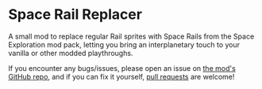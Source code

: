 # Space Rail Replacer

A small mod to replace regular Rail sprites with Space Rails from the Space Exploration mod pack, letting you bring an interplanetary touch to your vanilla or other modded playthroughs.

If you encounter any bugs/issues, please open an issue on [the mod's GitHub repo][Issues], and if you can fix it yourself, [pull requests][PRs] are welcome!

[Issues]: https://github.com/JStMorgan/space-rail-replacer/issues
[PRs]: https://github.com/JStMorgan/space-rail-replacer/pulls

